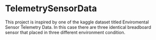 # TelemetrySensorData

This project is inspired by one of the kaggle dataset titled Enviromental Sensor Telemetry Data. In this case there are three identical breadboard sensor that
placed in three different environment condition.
